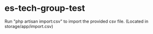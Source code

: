 # es-tech-group-test

Run "php artisan import:csv" to import the provided csv file.
(Located in storage/app/import.csv)